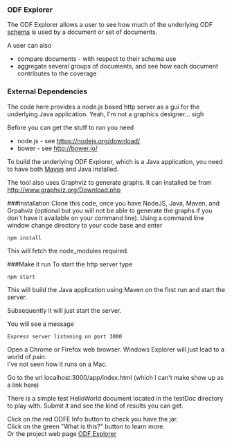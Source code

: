### ODF Explorer
The ODF Explorer allows a user to see how much of the underlying ODF [schema](https://www.oasis-open.org/committees/tc_home.php?wg_abbrev=office) is used by a document or set of documents.

A user can also 
* compare documents - with respect to their schema use
* aggregate several groups of documents, and see how each document contributes to the coverage

### External Dependencies
The code here provides a node.js based http server as a gui for the underlying Java application.
Yeah, I'm not a graphics designer... sigh

Before you can get the stuff to run you need
* node.js - see https://nodejs.org/download/
* bower - see http://bower.io/

To build the underlying ODF Explorer, which is a Java application, you need to have both [Maven](https://maven.apache.org/) and Java installed.

The tool also uses Graphviz to generate graphs. It can installed be from http://www.graphviz.org/Download.php

###Installation
Clone this code, once you have NodeJS, Java, Maven, and Grpahviz (optional but you will not be able to generate the graphs if you don't have it available on your command line).
Using a command line window change directory to your code base and enter
```
npm install
```
This will fetch the node_modules required.

###Make it run
To start the http server type
```
npm start
```

This will build the Java application using Maven on the first run and start the server.

Subsequently it will just start the server.

You will see a message  
```
Express server listening on port 3000
```

Open a Chrome or Firefox web browser. Windows Explorer will just lead to a world of pain.   
I've not seen how it runs on a Mac.

Go to the url localhost:3000/app/index.html (which I can't make show up as a link here)

There is a simple test HelloWorld document located in the testDoc directory to play with.
Submit it and see the kind of results you can get.

Click on the red ODFE Info button to check you have the jar.  
Click on the green "What is this?" button to learn more.  
Or the project web page [ODF Explorer](http://hammyau.github.io/ODFExplorer/)

